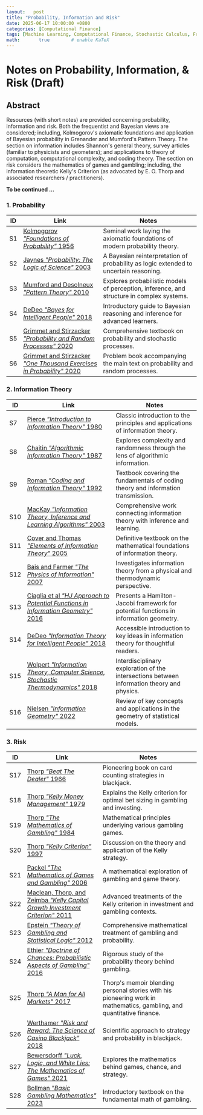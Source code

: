 ```yaml
---
layout:   post
title: "Probability, Information and Risk"
date: 2025-06-17 10:00:00 +0800
categories: [Computational Finance]
tags: [Machine Learning, Computational Finance, Stochastic Calculus, Fractional Calculus, Scientific Computing, Quantum Computing]
math:       true        # enable KaTeX
---
```

# Notes on Probability, Information, & Risk  (Draft)

## Abstract
Resources (with short notes) are provided concerning probability, information and risk. Both the frequentist and Bayesian views are considered; including, Kolmogorov's axiomatic foundations and application of Bayesian probability in Grenander and Mumford's Pattern Theory. The section on information includes Shannon's general theory, survey articles (familiar to physicists and geometers); and applications to theory of computation, computational complexity, and coding theory. The section on risk considers the mathematics of games and gambling; including, the information theoretic Kelly's Criterion (as advocated by E. O. Thorp and associated researchers / practitioners). 


**To be continued ...**

### 1. Probability

| ID  | Link | Notes |
|-----|------|-------|
| S1  | [Kolmogorov *"Foundations of Probability"* 1956](https://www.york.ac.uk/depts/maths/histstat/kolmogorov_foundations.pdf) | Seminal work laying the axiomatic foundations of modern probability theory. |
| S2  | [Jaynes *"Probability: The Logic of Science"* 2003](https://bayes.wustl.edu/etj/prob/book.pdf) | A Bayesian reinterpretation of probability as logic extended to uncertain reasoning. |
| S3  | [Mumford and Desolneux *"Pattern Theory"* 2010](https://www.dam.brown.edu/ptg/MDbook/index.html) | Explores probabilistic models of perception, inference, and structure in complex systems. |
| S4  | [DeDeo *"Bayes for Intelligent People"* 2018](https://wiki.santafe.edu/images/2/2e/Bayesian-Reasoning-for-Intelligent-People-DeDeo.pdf) | Introductory guide to Bayesian reasoning and inference for advanced learners. |
| S5  | [Grimmet and Stirzacker *"Probability and Random Processes"* 2020](https://global.oup.com/academic/product/probability-and-random-processes-9780198847601?cc=us&lang=en&) | Comprehensive textbook on probability and stochastic processes. |
| S6  | [Grimmet and Stirzacker *"One Thousand Exercises in Probability"* 2020](https://global.oup.com/academic/product/one-thousand-exercises-in-probability-9780198847618?cc=us&lang=en&) | Problem book accompanying the main text on probability and random processes. |

### 2. Information Theory

| ID  | Link | Notes |
|-----|------|-------|
| S7  | [Pierce *"Introduction to Information Theory"* 1980](https://store.doverpublications.com/products/9780486240619?srsltid=AfmBOopmY5Ja4x4dTGxhin4FAuJPd-fPtNj78zgLiwZW9CUdD7TyvRvq) | Classic introduction to the principles and applications of information theory. |
| S8  | [Chaitin *"Algorithmic Information Theory"* 1987](https://www.cambridge.org/core/books/algorithmic-information-theory/66D88D412DE158C21D392E2EF3112CC1#fndtn-information) | Explores complexity and randomness through the lens of algorithmic information. |
| S9  | [Roman *"Coding and Information Theory"* 1992](https://link.springer.com/book/9780387978123) | Textbook covering the fundamentals of coding theory and information transmission. |
| S10 | [MacKay *"Information Theory, Inference and Learning Algorithms"* 2003](https://www.cambridge.org/us/universitypress/subjects/computer-science/pattern-recognition-and-machine-learning/information-theory-inference-and-learning-algorithms?format=HB&isbn=9780521642989) | Comprehensive work connecting information theory with inference and learning. |
| S11 | [Cover and Thomas *"Elements of Information Theory"* 2005](https://onlinelibrary.wiley.com/doi/book/10.1002/047174882X) | Definitive textbook on the mathematical foundations of information theory. |
| S12 | [Bais and Farmer *"The Physics of Information"* 2007](https://arxiv.org/abs/0708.2837) | Investigates information theory from a physical and thermodynamic perspective. |
| S13 | [Ciaglia et al *"HJ Approach to Potential Functions in Information Geometry"* 2016](https://arxiv.org/abs/1608.06584) | Presents a Hamilton-Jacobi framework for potential functions in information geometry. |
| S14 | [DeDeo *"Information Theory for Intelligent People"* 2018](https://wiki.santafe.edu/images/a/a8/IT-for-Intelligent-People-DeDeo.pdf) | Accessible introduction to key ideas in information theory for thoughtful readers. |
| S15 | [Wolpert *"Information Theory, Computer Science, Stochastic Thermodynamics"* 2018](https://arxiv.org/abs/1901.00386) | Interdisciplinary exploration of the intersections between information theory and physics. |
| S16 | [Nielsen *"Information Geometry"* 2022](https://www.ams.org/notices/202201/rnoti-p36.pdf) | Review of key concepts and applications in the geometry of statistical models. |

### 3. Risk

| ID  | Link | Notes |
|-----|------|-------|
| S17 | [Thorp *"Beat The Dealer"* 1966](https://www.edwardothorp.com/books/beat-the-dealer/) | Pioneering book on card counting strategies in blackjack. |
| S18 | [Thorp *"Kelly Money Management"* 1979](https://www.edwardothorp.com/wp-content/uploads/2016/11/TheKellyMoneyManagementSystem.pdf) | Explains the Kelly criterion for optimal bet sizing in gambling and investing. |
| S19 | [Thorp *"The Mathematics of Gambling"* 1984](https://www.edwardothorp.com/books/the-mathematics-of-gambling/) | Mathematical principles underlying various gambling games. |
| S20 | [Thorp *"Kelly Criterion"* 1997](https://web.williams.edu/Mathematics/sjmiller/public_html/341/handouts/Thorpe_KellyCriterion2007.pdf) | Discussion on the theory and application of the Kelly strategy. |
| S21 | [Packel *"The Mathematics of Games and Gambling"* 2006](https://www.ams.org/books/nml/028/nml028-endmatter.pdf) | A mathematical exploration of gambling and game theory. |
| S22 | [Maclean, Thorp, and Zeimba *"Kelly Capital Growth Investment Criterion"* 2011](https://www.edwardothorp.com/books/kelly-capital-growth-investment-criterion/) | Advanced treatments of the Kelly criterion in investment and gambling contexts. |
| S23 | [Epstein *"Theory of Gambling and Statistical Logic"* 2012](https://shop.elsevier.com/books/the-theory-of-gambling-and-statistical-logic/epstein/978-0-12-397857-8) | Comprehensive mathematical treatment of gambling and probability. |
| S24 | [Ethier *"Doctrine of Chances: Probabilistic Aspects of Gambling"* 2016](https://www.math.utah.edu/~ethier/DoC.html) | Rigorous study of the probability theory behind gambling. |
| S25 | [Thorp *"A Man for All Markets"* 2017](https://www.edwardothorp.com/books/a-man-for-all-markets/) | Thorp's memoir blending personal stories with his pioneering work in mathematics, gambling, and quantitative finance. |
| S26 | [Werthamer *"Risk and Reward: The Science of Casino Blackjack"* 2018](https://link.springer.com/book/10.1007/978-3-319-91385-8) | Scientific approach to strategy and probability in blackjack. |
| S27 | [Bewersdorff *"Luck, Logic, and White Lies: The Mathematics of Games"* 2021](https://www.taylorfrancis.com/books/edit/10.1201/9781003092872/luck-logic-white-lies-jörg-bewersdorff) | Explores the mathematics behind games, chance, and strategy. |
| S28 | [Bollman *"Basic Gambling Mathematics"* 2023](https://www.taylorfrancis.com/books/mono/10.1201/9781003358183/basic-gambling-mathematics-mark-bollman) | Introductory textbook on the fundamental math of gambling. |

